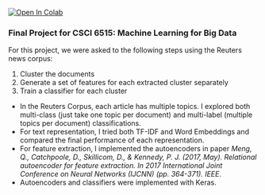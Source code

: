 [![Open In Colab](https://colab.research.google.com/assets/colab-badge.svg)](https://colab.research.google.com/drive/1mzWNacITgIOnYdtAWhLOqaesZfbJB6k3?usp=sharing)

### Final Project for CSCI 6515: Machine Learning for Big Data 

For this project, we were asked to the following steps using the Reuters news corpus:
1. Cluster the documents
2. Generate a set of features for each extracted cluster separately  
3. Train a classifier for each cluster

* In the Reuters Corpus, each article has multiple topics. I explored both multi-class (just take one topic per document) and multi-label (multiple topics per document) classifications. 
* For text representation, I tried both TF-IDF and Word Embeddings and compared the final performance of each representation.
* For feature extraction, I implemented the autoencoders in paper <em>Meng, Q., Catchpoole, D., Skillicom, D., & Kennedy, P. J. (2017, May). Relational autoencoder for feature extraction. In 2017 International Joint Conference on Neural Networks (IJCNN) (pp. 364-371). IEEE</em>.
* Autoencoders and classifiers were implemented with Keras.
